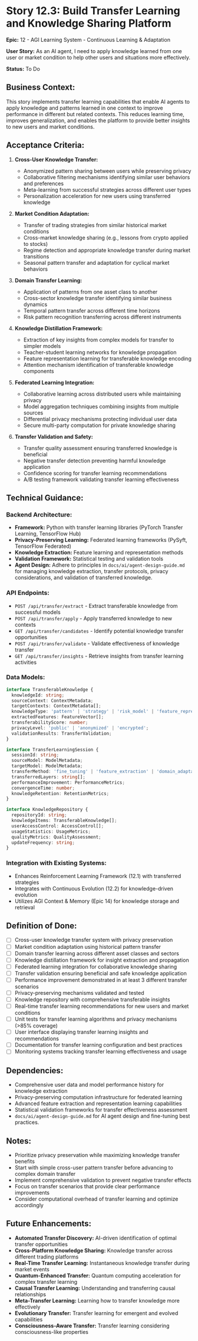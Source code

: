 # Story 12.3: Build Transfer Learning and Knowledge Sharing Platform

**Epic:** 12 - AGI Learning System - Continuous Learning & Adaptation

**User Story:** As an AI agent, I need to apply knowledge learned from one user or market condition to help other users and situations more effectively.

**Status:** To Do

## Business Context:
This story implements transfer learning capabilities that enable AI agents to apply knowledge and patterns learned in one context to improve performance in different but related contexts. This reduces learning time, improves generalization, and enables the platform to provide better insights to new users and market conditions.

## Acceptance Criteria:

1. **Cross-User Knowledge Transfer:**
   - Anonymized pattern sharing between users while preserving privacy
   - Collaborative filtering mechanisms identifying similar user behaviors and preferences
   - Meta-learning from successful strategies across different user types
   - Personalization acceleration for new users using transferred knowledge

2. **Market Condition Adaptation:**
   - Transfer of trading strategies from similar historical market conditions
   - Cross-market knowledge sharing (e.g., lessons from crypto applied to stocks)
   - Regime detection and appropriate knowledge transfer during market transitions
   - Seasonal pattern transfer and adaptation for cyclical market behaviors

3. **Domain Transfer Learning:**
   - Application of patterns from one asset class to another
   - Cross-sector knowledge transfer identifying similar business dynamics
   - Temporal pattern transfer across different time horizons
   - Risk pattern recognition transferring across different instruments

4. **Knowledge Distillation Framework:**
   - Extraction of key insights from complex models for transfer to simpler models
   - Teacher-student learning networks for knowledge propagation
   - Feature representation learning for transferable knowledge encoding
   - Attention mechanism identification of transferable knowledge components

5. **Federated Learning Integration:**
   - Collaborative learning across distributed users while maintaining privacy
   - Model aggregation techniques combining insights from multiple sources
   - Differential privacy mechanisms protecting individual user data
   - Secure multi-party computation for private knowledge sharing

6. **Transfer Validation and Safety:**
   - Transfer quality assessment ensuring transferred knowledge is beneficial
   - Negative transfer detection preventing harmful knowledge application
   - Confidence scoring for transfer learning recommendations
   - A/B testing framework validating transfer learning effectiveness

## Technical Guidance:

### Backend Architecture:
- **Framework:** Python with transfer learning libraries (PyTorch Transfer Learning, TensorFlow Hub)
- **Privacy-Preserving Learning:** Federated learning frameworks (PySyft, TensorFlow Federated)
- **Knowledge Extraction:** Feature learning and representation methods
- **Validation Framework:** Statistical testing and validation tools
- **Agent Design:** Adhere to principles in `docs/ai/agent-design-guide.md` for managing knowledge extraction, transfer protocols, privacy considerations, and validation of transferred knowledge.

### API Endpoints:
- `POST /api/transfer/extract` - Extract transferable knowledge from successful models
- `POST /api/transfer/apply` - Apply transferred knowledge to new contexts
- `GET /api/transfer/candidates` - Identify potential knowledge transfer opportunities
- `POST /api/transfer/validate` - Validate effectiveness of knowledge transfer
- `GET /api/transfer/insights` - Retrieve insights from transfer learning activities

### Data Models:
```typescript
interface TransferableKnowledge {
  knowledgeId: string;
  sourceContext: ContextMetadata;
  targetContexts: ContextMetadata[];
  knowledgeType: 'pattern' | 'strategy' | 'risk_model' | 'feature_representation';
  extractedFeatures: FeatureVector[];
  transferabilityScore: number;
  privacyLevel: 'public' | 'anonymized' | 'encrypted';
  validationResults: TransferValidation;
}

interface TransferLearningSession {
  sessionId: string;
  sourceModel: ModelMetadata;
  targetModel: ModelMetadata;
  transferMethod: 'fine_tuning' | 'feature_extraction' | 'domain_adaptation';
  transferredLayers: string[];
  performanceImprovement: PerformanceMetrics;
  convergenceTime: number;
  knowledgeRetention: RetentionMetrics;
}

interface KnowledgeRepository {
  repositoryId: string;
  knowledgeItems: TransferableKnowledge[];
  userAccessControl: AccessControl[];
  usageStatistics: UsageMetrics;
  qualityMetrics: QualityAssessment;
  updateFrequency: string;
}
```

### Integration with Existing Systems:
- Enhances Reinforcement Learning Framework (12.1) with transferred strategies
- Integrates with Continuous Evolution (12.2) for knowledge-driven evolution
- Utilizes AGI Context & Memory (Epic 14) for knowledge storage and retrieval

## Definition of Done:
- [ ] Cross-user knowledge transfer system with privacy preservation
- [ ] Market condition adaptation using historical pattern transfer
- [ ] Domain transfer learning across different asset classes and sectors
- [ ] Knowledge distillation framework for insight extraction and propagation
- [ ] Federated learning integration for collaborative knowledge sharing
- [ ] Transfer validation ensuring beneficial and safe knowledge application
- [ ] Performance improvement demonstrated in at least 3 different transfer scenarios
- [ ] Privacy-preserving mechanisms validated and tested
- [ ] Knowledge repository with comprehensive transferable insights
- [ ] Real-time transfer learning recommendations for new users and market conditions
- [ ] Unit tests for transfer learning algorithms and privacy mechanisms (>85% coverage)
- [ ] User interface displaying transfer learning insights and recommendations
- [ ] Documentation for transfer learning configuration and best practices
- [ ] Monitoring systems tracking transfer learning effectiveness and usage

## Dependencies:
- Comprehensive user data and model performance history for knowledge extraction
- Privacy-preserving computation infrastructure for federated learning
- Advanced feature extraction and representation learning capabilities
- Statistical validation frameworks for transfer effectiveness assessment
- `docs/ai/agent-design-guide.md` for AI agent design and fine-tuning best practices.

## Notes:
- Prioritize privacy preservation while maximizing knowledge transfer benefits
- Start with simple cross-user pattern transfer before advancing to complex domain transfer
- Implement comprehensive validation to prevent negative transfer effects
- Focus on transfer scenarios that provide clear performance improvements
- Consider computational overhead of transfer learning and optimize accordingly

## Future Enhancements:
- **Automated Transfer Discovery:** AI-driven identification of optimal transfer opportunities
- **Cross-Platform Knowledge Sharing:** Knowledge transfer across different trading platforms
- **Real-Time Transfer Learning:** Instantaneous knowledge transfer during market events
- **Quantum-Enhanced Transfer:** Quantum computing acceleration for complex transfer learning
- **Causal Transfer Learning:** Understanding and transferring causal relationships
- **Meta-Transfer Learning:** Learning how to transfer knowledge more effectively
- **Evolutionary Transfer:** Transfer learning for emergent and evolved capabilities
- **Consciousness-Aware Transfer:** Transfer learning considering consciousness-like properties 